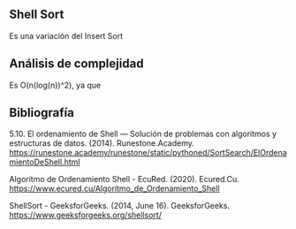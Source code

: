 **Shell Sort**
-----------------
Es una variación del Insert Sort


Análisis de complejidad
-----------------
Es O(n(log(n))^2), ya que 


Bibliografía
-------
5.10. El ordenamiento de Shell — Solución de problemas con algoritmos y estructuras de datos. (2014). Runestone.Academy. https://runestone.academy/runestone/static/pythoned/SortSearch/ElOrdenamientoDeShell.html

Algoritmo de Ordenamiento Shell - EcuRed. (2020). Ecured.Cu. https://www.ecured.cu/Algoritmo_de_Ordenamiento_Shell

ShellSort - GeeksforGeeks. (2014, June 16). GeeksforGeeks. https://www.geeksforgeeks.org/shellsort/
